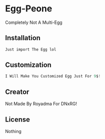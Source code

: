 # Egg-Peone

Completely Not A Multi-Egg
## Installation

```bash
Just import The Egg lol
```

## Customization

```python
I Will Make You Customized Egg Just For 9$!
```

## Creator
Not Made By Royadma For DNxRG!

## License
Nothing
